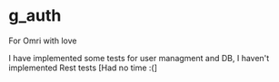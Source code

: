 # g_auth
For Omri with love

I have implemented some tests for user managment and DB,
I haven't implemented Rest tests [Had no time :(]
